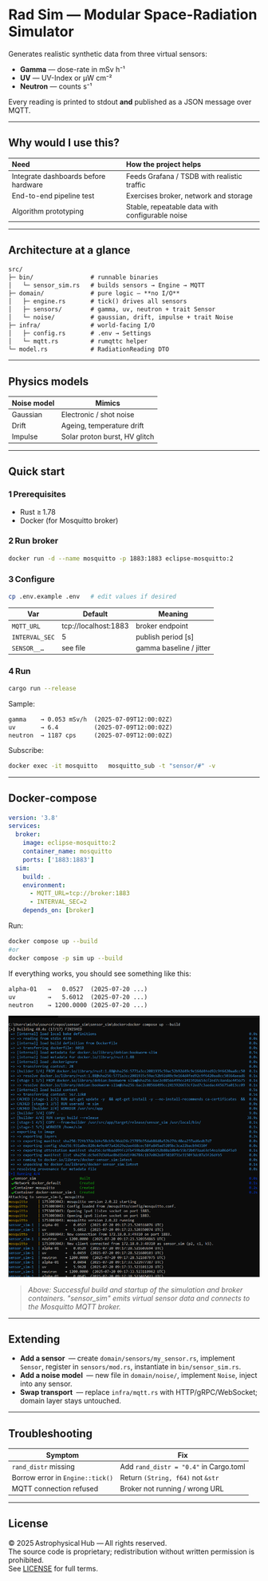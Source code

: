 # Rad Sim — Modular Space-Radiation Simulator

Generates realistic synthetic data from three virtual sensors:

* **Gamma**    — dose-rate in mSv h⁻¹  
* **UV**       — UV-Index or µW cm⁻²  
* **Neutron**  — counts s⁻¹  

Every reading is printed to stdout **and** published as a JSON message over MQTT.

---

## Why would I use this?

| Need                                   | How the project helps                         |
| :------------------------------------- | :-------------------------------------------- |
| Integrate dashboards before hardware   | Feeds Grafana / TSDB with realistic traffic   |
| End-to-end pipeline test               | Exercises broker, network and storage         |
| Algorithm prototyping                  | Stable, repeatable data with configurable noise |

---

## Architecture at a glance

```text
src/
├─ bin/                # runnable binaries
│   └─ sensor_sim.rs   # builds sensors → Engine → MQTT
├─ domain/             # pure logic – **no I/O**
│   ├─ engine.rs       # tick() drives all sensors
│   ├─ sensors/        # gamma, uv, neutron + trait Sensor
│   └─ noise/          # gaussian, drift, impulse + trait Noise
├─ infra/              # world-facing I/O
│   ├─ config.rs       # .env → Settings
│   └─ mqtt.rs         # rumqttc helper
└─ model.rs            # RadiationReading DTO
```

---

## Physics models

| Noise model  | Mimics                               |
| ------------ | ------------------------------------ |
| Gaussian     | Electronic / shot noise              |
| Drift        | Ageing, temperature drift            |
| Impulse      | Solar proton burst, HV glitch        |

---

## Quick start

### 1 Prerequisites

* Rust ≥ 1.78  
* Docker (for Mosquitto broker)

### 2 Run broker

```bash
docker run -d --name mosquitto -p 1883:1883 eclipse-mosquitto:2
```

### 3 Configure

```bash
cp .env.example .env   # edit values if desired
```

| Var            | Default                | Meaning                  |
| -------------- | ---------------------- | ------------------------ |
| `MQTT_URL`     | tcp://localhost:1883   | broker endpoint          |
| `INTERVAL_SEC` | 5                      | publish period [s]       |
| `SENSOR__…`    | see file               | gamma baseline / jitter  |

### 4 Run

```bash
cargo run --release
```

Sample:
```
gamma    → 0.053 mSv/h  (2025-07-09T12:00:02Z)
uv       → 6.4          (2025-07-09T12:00:02Z)
neutron  → 1187 cps     (2025-07-09T12:00:02Z)
```

Subscribe:

```bash
docker exec -it mosquitto   mosquitto_sub -t "sensor/#" -v
```

---

## Docker‑compose

```yaml
version: '3.8'
services:
  broker:
    image: eclipse-mosquitto:2
    container_name: mosquitto
    ports: ['1883:1883']
  sim:
    build: .
    environment:
      - MQTT_URL=tcp://broker:1883
      - INTERVAL_SEC=2
    depends_on: [broker]
```

Run:

```bash
docker compose up --build
#or
docker compose -p sim up --build
```

If everything works, you should see something like this:
```
alpha-01   →   0.0527  (2025-07-20 ...)
uv         →   5.6012  (2025-07-20 ...)
neutron    → 1200.0000 (2025-07-20 ...)
```

![Docker Compose up](docs/img/docker-compose.png)

> *Above: Successful build and startup of the simulation and broker containers. "sensor_sim" emits virtual sensor data and connects to the Mosquitto MQTT broker.*

---

## Extending

* **Add a sensor** — create `domain/sensors/my_sensor.rs`, implement `Sensor`, register in `sensors/mod.rs`, instantiate in `bin/sensor_sim.rs`.
* **Add a noise model** — new file in `domain/noise/`, implement `Noise`, inject into any sensor.
* **Swap transport** — replace `infra/mqtt.rs` with HTTP/gRPC/WebSocket; domain layer stays untouched.

---

## Troubleshooting

| Symptom                              | Fix                                     |
| ------------------------------------ | --------------------------------------- |
| `rand_distr` missing                 | Add `rand_distr = "0.4"` in Cargo.toml  |
| Borrow error in `Engine::tick()`     | Return `(String, f64)` not `&str`       |
| MQTT connection refused              | Broker not running / wrong URL          |

---

## License

© 2025 Astrophysical Hub — All rights reserved.  
The source code is proprietary; redistribution without written permission is prohibited.  
See [LICENSE](./LICENSE) for full terms.
